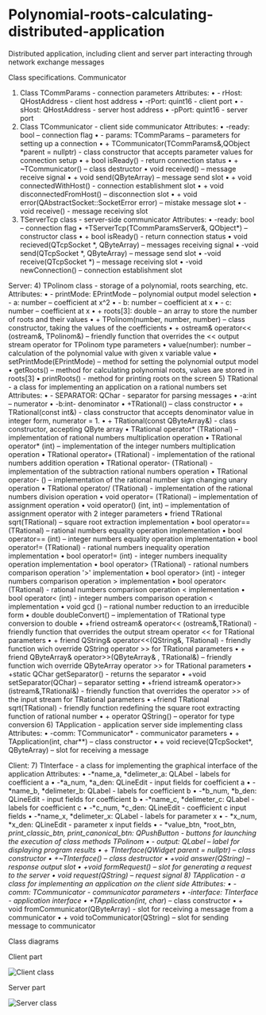# Polynomial-roots-calculating-distributed-application
Distributed application, including client and server part interacting through network exchange messages

Class specifications.
Communicator
1) Class TCommParams - connection parameters
Attributes:
• - rHost: QHostAddress - client host address
• -rPort: quint16 - client port
• -sHost: QHostAddress - server host address
• -pPort: quint16 - server port
2) Class TCommunicator - client side communicator
Attributes:
• -ready: bool – connection flag
• - params: TCommParams – parameters for setting up a connection
• + TCommunicator(TCommParams&,QObject *parent = nullptr) -
class constructor that accepts parameter values for
connection setup
• + bool isReady() - return connection status
• + ~TCommunicator() – class destructor
• void received() – message receive signal
• + void send(QByteArray) – message send slot
• + void connectedWithHost() - connection establishment slot
• + void disconnectedFromHost() – disconnection slot
• + void error(QAbstractSocket::SocketError error) – mistake message slot
• - void receive() - message receiving slot
3) TServerTcp class - server-side communicator
Attributes:
• -ready: bool – connection flag
• +TServerTcp(TCommParamsServer&, QObject*) – constructor class
• + bool isReady() - return connection status
• void recieved(QTcpSocket *, QByteArray) – messages receiving signal
• -void send(QTcpSocket *, QByteArray) – message send slot
• -void receive(QTcpSocket *) – message receiving slot
• -void newConnection() – connection establishment slot

Server:
4) TPolinom class - storage of a polynomial, roots searching, etc.
Attributes:
• - printMode: EPrintMode – polynomial output model selection
• - a: number – coefficient at x^2
• - b: number – coefficient at x
• - c: number – coefficient at x
• + roots[3]: double – an array to store the number of roots and their values
• + TPolinom(number, number, number) – class constructor, taking the values of the coefficients
• + ostream& operator<< (ostream&, TPolinom&) – friendly function that overrides the << output stream operator for TPolinom type parameters
• value(number): number – calculation of the polynomial value with given x variable value
• setPrintMode(EPrintMode) – method for setting the polynomial output model
• getRoots() – method for calculating polynomial roots, values are stored in
roots[3]
• printRoots() - method for printing roots on the screen
5) TRational - a class for implementing an application on a rational numbers set
Attributes:
• - SEPARATOR: QChar - separator for parsing messages
• -a:int – numerator
• -b:int- denominator
• +TRational() – class constructor
• + TRational(const int&) - class constructor that accepts denominator value in integer form, numerator = 1.
• + TRational(const QByteArray&) - class constructor, accepting QByte array
• TRational operator* (TRational) – implementation of rational numbers multiplication operation
• TRational operator* (int) – implementation of the integer numbers multiplication operation
• TRational operator+ (TRational) - implementation of the rational numbers addition operation
• TRational operator- (TRational) - implementation of the subtraction rational numbers operation
• TRational operator- () – implementation of the rational number sign changing unary operation
• TRational operator/ (TRational) - implementation of the rational numbers division operation
• void operator= (TRational) – implementation of assignment operation
• void operator() (int, int) – implementation of assignment operator with 2
integer parameters
• friend TRational sqrt(TRational) – square root extraction implementation
• bool operator== (TRational) – rational numbers equality operation implementation
• bool operator== (int) – integer numbers equality operation implementation
• bool operator!= (TRational) - rational numbers inequality operation implementation
• bool operator!= (int) - integer numbers inequality operation implementation
• bool operator> (TRational) - rational numbers comparison operation '>' implementation 
• bool operator> (int) - integer numbers comparison operation > implementation
• bool operator< (TRational) - rational numbers comparison operation < implementation
• bool operator< (int) - integer numbers comparison operation < implementation
• void gcd () – rational number reduction to an irreducible form
• double doubleConvert() – implementation of TRational type conversion to
double
• +friend ostream& operator<< (ostream&,TRational) - friendly function that overrides the output stream operator << for TRational parameters
• + friend QString& operator<<(QString&, TRational) - friendly function wich override QString operator >> for TRational parameters
• + friend QByteArray& operator>>(QByteArray& , TRational&) – friendly function wich override QByteArray operator >> for TRational parameters
• +static QChar getSeparator() - returns the separator
• +void setSeparator(QChar) – separator setting
• +friend istream& operator>> (istream&,TRational&) - friendly function that overrides the operator >> of the input stream for TRational parameters
• +friend TRational sqrt(TRational) - friendly function redefining the square root extracting function of rational number
• + operator QString() – operator for type conversion
6) TApplication - application server side implementing class
Attributes:
• -comm: TCommunicator* - communicator parameters
• + TApplication(int, char**) – class constructor
• + void recieve(QTcpSocket*, QByteArray) – slot for receiving a message

Client:
7) TInterface - a class for implementing the graphical interface of the application
Attributes:
• -*name_a, *delimeter_a: QLAbel - labels for coefficient a
• -*a_num, *a_den: QLineEdit - input fields for coefficient a
• -*name_b, *delimeter_b: QLabel - labels for coefficient b
• -*b_num, *b_den: QLineEdit - input fields for coefficient b
• -*name_c, *delimeter_c: QLabel - labels for coefficient c
• -*c_num, *c_den: QLineEdit - coefficient c input fields
• -*name_x, *delimeter_x: QLabel - labels for parameter x
• - *x_num, *x_den: QLineEdit - parameter x input fields
• - *value_btn, *root_btn, *print_classic_btn, *print_canonical_btn:
QPushButton - buttons for launching the execution of class methods
TPolinom
• - *output: QLabel – label for displaying program results
• + TInterface(QWidget *parent = nullptr) – class constructor
• +~TInterface() – class destructor
• +void answer(QString) – response output slot
• +void formRequest() – slot for generating a request to the server
• void request(QString) – request signal
8) TApplication - a class for implementing an application on the client side
Attributes:
• - comm: TCommunicator* - communicator parameters
• -interface: TInterface* - application interface
• +TApplication(int, char**) – class constructor
• + void fromCommunicator(QByteArray) - slot for receiving a message from a communicator
• + void toCommunicator(QString) – slot for sending message to communicator

Class diagrams

Client part

![Client class](https://user-images.githubusercontent.com/103432419/214328561-12b110c6-fbc1-46bd-96b8-0507640c1480.jpg)

Server part

![Server class](https://user-images.githubusercontent.com/103432419/214328606-59c1edb8-7ff2-469e-89c4-c1ae6876e97c.jpg)


